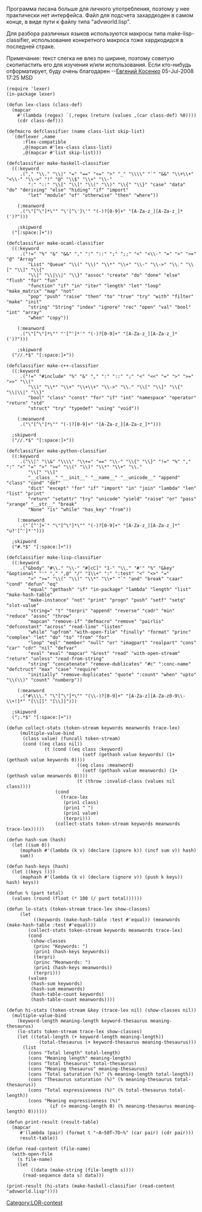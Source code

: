 Программа писана больше для личного употребления, поэтому у нее
практически нет интерфейса. Файл для подсчета захардкоден в
самом конце, в виде пути к файлу типа "advworld.lisp".

Для разбора различных языков используются макросы типа
make-lisp-classifier, использование конкретного макроса тоже хардкодидся
в последней страке.

Примечание: текст слегка не влез по ширине, поэтому советую скопипастить
его для изучения и/или использования. Если кто-нибудь отформатирует,
буду очень благодарен --[Евгений
Косенко](User:eugine_kosenko) 05-Jul-2008 17:25 MSD

    (require 'lexer)
    (in-package lexer)

    (defun lex-class (class-def)
      (mapcar
        #'(lambda (regex) `(,regex (return (values ,(car class-def) %0))))
        (cdr class-def)))

    (defmacro defclassifier (name class-list skip-list)
      `(deflexer ,name
          :flex-compatible
          ,@(mapcan #'lex-class class-list)
          ,@(mapcar #'list skip-list)))

    (defclassifier make-haskell-classifier
      ((:keyword
         .("," "\\." "\\|" "=" "==" "<=" ">" "_" "\\\\" "`" "&&" "\\+\\+" "<\\-" "\\->" "!" "@" "\\$" "\\+" "\\-"
            ":" "::" "\\[" "\\]" "\\(" "\\)" "\\{" "\\}" "case" "data" "do" "deriving" "else" "hiding" "if" "import"
            "let" "module" "of" "otherwise" "then" "where"))

        (:meanword
         .("\"[^\"]*\"" "\'[^\']\'" "(-)?[0-9]+" "[A-Za-z_][A-Za-z_]*(')?")))

        ;skipword
      ("[:space:]+"))

    (defclassifier make-ocaml-classifier
      ((:keyword
         .("!=" "%" "&" "&&" "," ":" "::" ";" ";;" "<" "<\\-" "=" ">" ">=" "@" "Array"
            "List" "Queue" "\\(" "\\)" "\\*" "\\+" "\\-" "\\->" "\\." "\\[" "\\]" "\\{"
            "\\|" "\\|\\|" "\\}" "assoc" "create" "do" "done" "else" "flush" "for" "fun"
            "function" "if" "in" "iter" "length" "let" "loop" "make_matrix" "map" "not"
            "pop" "push" "raise" "then" "to" "true" "try" "with" "filter" "make" "init"
            "string" "String" "index" "ignore" "rec" "open" "val" "bool" "int" "array"
            "when" "copy"))

        (:meanword
         .("\"[^\"]*\"" "'[^']*'" "(-)?[0-9]+" "[A-Za-z_][A-Za-z_]*(')?")))

        ;skipword
      ("//.*$" "[:space:]+"))

    (defclassifier make-c++-classifier
      ((:keyword
         .("!=" "#include" "%" "&" "," ":" "::" ";" "<" "<<" "=" ">" ">=" ">>" "\\("
            "\\)" "\\*" "\\+" "\\+\\+" "\\->" "\\." "\\[" "\\]" "\\{" "\\|\\|" "\\}"
            "bool" "class" "const" "for" "if" "int" "namespace" "operator" "return" "std"
            "struct" "try" "typedef" "using" "void"))

        (:meanword
         .("\"[^\"]*\"" "(-)?[0-9]+" "[A-Za-z_][A-Za-z_]*")))

      ;skipword
      ("//.*$" "[:space:]+"))

    (defclassifier make-python-classifier
      ((:keyword
         .("\\|" "\\&" "\\\\" "\\+=" "==" "\\-" "\\{" "\\}" "!=" "%" "," ":" "<" "=" ">" ">=" "\\(" "\\)" "\\*" "\\+" "\\."
            "\\[" "\\]"
            "__class__" "__init__" "__name__" "__unicode__" "append" "class" "cond" "def"
            "dict" "except" "for" "if" "import" "in" "join" "lambda" "len" "list" "print"
            "return" "setattr" "try" "unicode" "yield" "raise" "or" "pass" "xrange" "__str__" "break"
            "None" "is" "while" "has_key" "from"))

        (:meanword
         .("`[^']+`" "\"[^\"]*\"" "(-)?[0-9]+" "[A-Za-z_][A-Za-z_]*" "u?'[^']*'")))

      ;skipword
      ("#.*$" "[:space:]+"))

    (defclassifier make-lisp-classifier
      ((:keyword
         .("&body" "#\\." "\\-" "#[cC]" "1-" "\\." "#'" "%" "&key" "&optional" "'" "," ",@" "/" "1\\+" ":" ":test" "<" "<>" "="
            ">" ">=" "\\(" "\\)" "\\*" "\\+" "`" "and" "break" "caar" "cond" "defun" "eq"
            "equal" "gethash" "if" "in-package" "lambda" "length" "list" "make-hash-table"
            "make-instance" "not" "print" "progn" "push" "setf" "setq" "slot-value"
            "string=" "t" "terpri" "append" "reverse" "cadr" "min" "reduce" "assoc" "throw"
            "mapcan" "remove-if" "defmacro" "remove" "pairlis" "defconstant" "across" "read-line" "listen"
            "while" "upfrom" "with-open-file" "finally" "format" "princ" "complex" "let" "do" "to" "from" "for"
            "loop" "eql" "member" "null" "or" "imagpart" "realpart" "cons" "car" "cdr" "nil" "defvar"
            "eval" "eval" "mapcar" "&rest" "read" "with-open-stream" "return" "unless" "read-from-string"
            "string" "concatenate" "remove-dublicates" "#c" ":conc-name" "defctruct" "max" "case" "require"
            "initially" "remove-duplicates" "quote" ":count" "when" "upto" "\\(\\)" "count" "numberp"))

        (:meanword
         .("#\\\\." "\"[^\"]*\"" "(\\-)?[0-9]+" "[A-Za-z][A-Za-z0-9\\-\\+!]*" "[\\[]" "[\\]]")))

      ;skipword
      (";.*$" "[:space:]+"))

    (defun collect-stats (token-stream keywords meanwords trace-lex)
         (multiple-value-bind
          (class value) (funcall token-stream)
          (cond ((eq class nil))
                  (t (cond ((eq class :keyword)
                                (setf (gethash value keywords) (1+ (gethash value keywords 0))))
                              ((eq class :meanword)
                                (setf (gethash value meanwords) (1+ (gethash value meanwords 0))))
                              (t (throw :invalid-class (values nil class))))
                      (cond
                        (trace-lex
                         (prin1 class)
                         (prin1 " ")
                         (prin1 value)
                         (terpri)))
                      (collect-stats token-stream keywords meanwords trace-lex)))))

    (defun hash-sum (hash)
      (let ((sum 0))
         (maphash #'(lambda (k v) (declare (ignore k)) (incf sum v)) hash)
         sum))

    (defun hash-keys (hash)
      (let ((keys ()))
         (maphash #'(lambda (k v) (declare (ignore v)) (push k keys)) hash) keys))

    (defun % (part total)
      (values (round (float (* 100 (/ part total))))))

    (defun lo-stats (token-stream trace-lex show-classes)
         (let
              ((keywords (make-hash-table :test #'equal)) (meanwords (make-hash-table :test #'equal)))
            (collect-stats token-stream keywords meanwords trace-lex)
            (cond
             (show-classes
              (princ "Keywords: ")
              (prin1 (hash-keys keywords))
              (terpri)
              (princ "Meanwords: ")
              (prin1 (hash-keys meanwords))
              (terpri)))
            (values
             (hash-sum keywords)
             (hash-sum meanwords)
             (hash-table-count keywords)
             (hash-table-count meanwords))))

    (defun hi-stats (token-stream &key (trace-lex nil) (show-classes nil))
      (multiple-value-bind
        (keyword-length meaning-length keyword-thesaurus meaning-thesaurus)
        (lo-stats token-stream trace-lex show-classes)
        (let ((total-length (+ keyword-length meaning-length))
                (total-thesaurus (+ keyword-thesaurus meaning-thesaurus)))
          (list
            (cons "Total length" total-length)
            (cons "Meaning length" meaning-length)
            (cons "Total thesaurus" total-thesaurus)
            (cons "Meaning thesaurus" meaning-thesaurus)
            (cons "Total saturation (%)" (% meaning-length total-length))
            (cons "Thesaurus saturation (%)" (% meaning-thesaurus total-thesaurus))
            (cons "Total expressiveness (%)" (% total-thesaurus total-length))
            (cons "Meaning expressiveness (%)"
                    (if (> meaning-length 0) (% meaning-thesaurus meaning-length) 0))))))

    (defun print-result (result-table)
      (mapcar
         #'(lambda (pair) (format t "~A~50T~7D~%" (car pair) (cdr pair)))
         result-table))

    (defun read-content (file-name)
      (with-open-file
        (s file-name)
        (let
             ((data (make-string (file-length s))))
          (read-sequence data s) data)))

    (print-result (hi-stats (make-haskell-classifier (read-content "advworld.lisp"))))

[Category:LOR-contest](Category:LOR-contest)